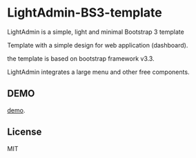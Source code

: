 # LightAdmin-BS3-template
LightAdmin is a simple, light and minimal Bootstrap 3 template

Template with a simple design for web application (dashboard).

the template is based on bootstrap framework v3.3. 

LightAdmin integrates a large menu and other free components. 

## DEMO
[demo](http://lightadmin.jamelbaz.com/).

## License

MIT
